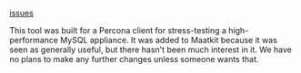 [issues](http://code.google.com/p/maatkit/issues/list?q=label:Tool-mk_log_player)

This tool was built for a Percona client for stress-testing a high-performance MySQL appliance.  It was added to Maatkit because it was seen as generally useful, but there hasn't been much interest in it.  We have no plans to make any further changes unless someone wants that.